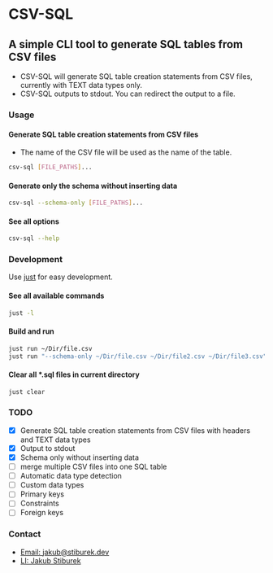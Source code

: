 # CSV-SQL
## A simple CLI tool to generate SQL tables from CSV files

- CSV-SQL will generate SQL table creation statements from CSV files, currently with TEXT data types only.
- CSV-SQL outputs to stdout. You can redirect the output to a file.

### Usage
#### Generate SQL table creation statements from CSV files
- The name of the CSV file will be used as the name of the table.
```bash
csv-sql [FILE_PATHS]...
```

#### Generate only the schema without inserting data
```bash
csv-sql --schema-only [FILE_PATHS]...
```

#### See all options
```bash
csv-sql --help
```

### Development
Use [just](https://github.com/casey/just) for easy development.
#### See all available commands
```bash
just -l
``` 
#### Build and run
```bash
just run ~/Dir/file.csv
just run "--schema-only ~/Dir/file.csv ~/Dir/file2.csv ~/Dir/file3.csv"
```
#### Clear all *.sql files in current directory
```bash
just clear
```

### TODO
- [x] Generate SQL table creation statements from CSV files with headers and TEXT data types
- [x] Output to stdout
- [x] Schema only without inserting data
- [ ] merge multiple CSV files into one SQL table
- [ ] Automatic data type detection
- [ ] Custom data types
- [ ] Primary keys
- [ ] Constraints
- [ ] Foreign keys

### Contact
- [Email: jakub@stiburek.dev](mailto:jakub@stiburek.dev)
- [LI: Jakub Stiburek](https://www.linkedin.com/in/jakubstiburekdev/)
